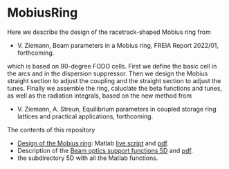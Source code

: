 # MobiusRing
Here we describe the design of the racetrack-shaped Mobius ring from 

- V. Ziemann, Beam parameters in a Mobius ring, FREIA Report 2022/01, forthcoming.
 
which is based on 90-degree FODO cells.  First we define the basic cell in the arcs and in the dispersion suppressor. Then we design the Mobius straight section to adjust the coupling and the straight section to adjust the tunes. Finally we assemble the ring, caluclate the beta functions and tunes, as well as the radiation integrals, based on the new method from 

- V. Ziemann, A. Streun, Equilibrium parameters in coupled storage ring lattices and practical applications, forthcoming.

The contents of this repository
  - [Design of the Mobius ring](MobiusRing.html): Matlab [live script](MobiusRing.mlx) and [pdf](MobiusRing.pdf).
  - Description of the [Beam optics support functions 5D](BeamOpticsSupportFunctions5D.html) and [pdf](BeamOpticsSupportFunctions5D.pdf).
  - the subdirectory 5D with all the Matlab functions.
